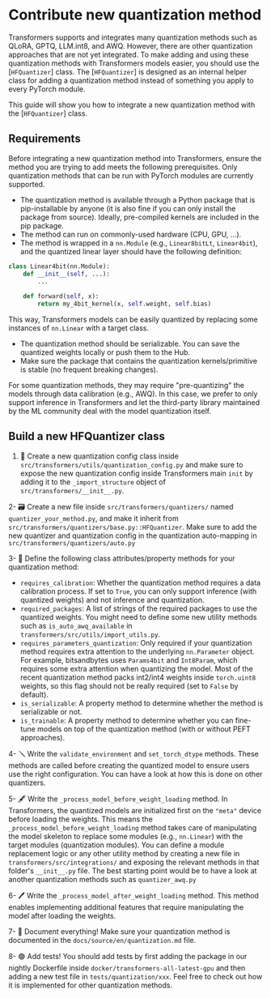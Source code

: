 <!--Copyright 2024 The HuggingFace Team. All rights reserved.

Licensed under the Apache License, Version 2.0 (the "License"); you may not use this file except in compliance with
the License. You may obtain a copy of the License at

http://www.apache.org/licenses/LICENSE-2.0

Unless required by applicable law or agreed to in writing, software distributed under the License is distributed on
an "AS IS" BASIS, WITHOUT WARRANTIES OR CONDITIONS OF ANY KIND, either express or implied. See the License for the
specific language governing permissions and limitations under the License.

⚠️ Note that this file is in Markdown but contain specific syntax for our doc-builder (similar to MDX) that may not be
rendered properly in your Markdown viewer.

-->

# Contribute new quantization method

Transformers supports and integrates many quantization methods such as QLoRA, GPTQ, LLM.int8, and AWQ. However, there are other quantization approaches that are not yet integrated. To make adding and using these quantization methods with Transformers models easier, you should use the [`HFQuantizer`] class. The [`HFQuantizer`] is designed as an internal helper class for adding a quantization method instead of something you apply to every PyTorch module.

This guide will show you how to integrate a new quantization method with the [`HFQuantizer`] class.


## Requirements

Before integrating a new quantization method into Transformers, ensure the method you are trying to add meets the following prerequisites. Only quantization methods that can be run with PyTorch modules are currently supported.

- The quantization method is available through a Python package that is pip-installable by anyone (it is also fine if you can only install the package from source). Ideally, pre-compiled kernels are included in the pip package.
- The method can run on commonly-used hardware (CPU, GPU, ...).
- The method is wrapped in a `nn.Module` (e.g., `Linear8bitLt`, `Linear4bit`), and the quantized linear layer should have the following definition:

```py
class Linear4bit(nn.Module):
    def __init__(self, ...):
        ...
    
    def forward(self, x):
        return my_4bit_kernel(x, self.weight, self.bias)
```
This way, Transformers models can be easily quantized by replacing some instances of `nn.Linear` with a target class.
- The quantization method should be serializable. You can save the quantized weights locally or push them to the Hub.
- Make sure the package that contains the quantization kernels/primitive is stable (no frequent breaking changes).

For some quantization methods, they may require "pre-quantizing" the models through data calibration (e.g., AWQ). In this case, we prefer to only support inference in Transformers and let the third-party library maintained by the ML community deal with the model quantization itself.

## Build a new HFQuantizer class

1. 📕 Create a new quantization config class inside `src/transformers/utils/quantization_config.py` and make sure to expose the new quantization config inside Transformers main `init` by adding it to the `_import_structure` object of `src/transformers/__init__.py`.

2-  🗃 Create a new file inside `src/transformers/quantizers/` named `quantizer_your_method.py`, and make it inherit from `src/transformers/quantizers/base.py::HFQuantizer`. Make sure to add the new quantizer and quantization config in the quantization auto-mapping in `src/transformers/quantizers/auto.py`

3- 🔩 Define the following class attributes/property methods for your quantization method:

* `requires_calibration`: Whether the quantization method requires a data calibration process. If set to `True`, you can only support inference (with quantized weights) and not inference and quantization.
* `required_packages`: A list of strings of the required packages to use the quantized weights. You might need to define some new utility methods such as `is_auto_awq_available` in `transformers/src/utils/import_utils.py`.
* `requires_parameters_quantization`: Only required if your quantization method requires extra attention to the underlying `nn.Parameter` object. For example, bitsandbytes uses `Params4bit` and `Int8Param`, which requires some extra attention when quantizing the model. Most of the recent quantization method packs int2/int4 weights inside `torch.uint8` weights, so this flag should not be really required (set to `False` by default).
* `is_serializable`: A property method to determine whether the method is serializable or not.
* `is_trainable`:  A property method to determine whether you can fine-tune models on top of the quantization method (with or without PEFT approaches).


4- 🪛 Write the `validate_environment` and `set_torch_dtype` methods. These methods are called before creating the quantized model to ensure users use the right configuration. You can have a look at how this is done on other quantizers.

5- 🖋 Write the `_process_model_before_weight_loading` method. In Transformers, the quantized models are initialized first on the `"meta"` device before loading the weights. This means the `_process_model_before_weight_loading` method takes care of manipulating the model skeleton to replace some modules (e.g., `nn.Linear`) with the target modules (quantization modules). You can define a module replacement logic or any other utility method by creating a new file in `transformers/src/integrations/` and exposing the relevant methods in that folder's `__init__.py` file. The best starting point would be to have a look at another quantization methods such as `quantizer_awq.py`

6- 🖊 Write the `_process_model_after_weight_loading` method. This method enables implementing additional features that require manipulating the model after loading the weights.

7- 📖 Document everything! Make sure your quantization method is documented in the `docs/source/en/quantization.md` file.

8- 🟢 Add tests! You should add tests by first adding the package in our nightly Dockerfile inside `docker/transformers-all-latest-gpu` and then adding a new test file in `tests/quantization/xxx`. Feel free to check out how it is implemented for other quantization methods.

